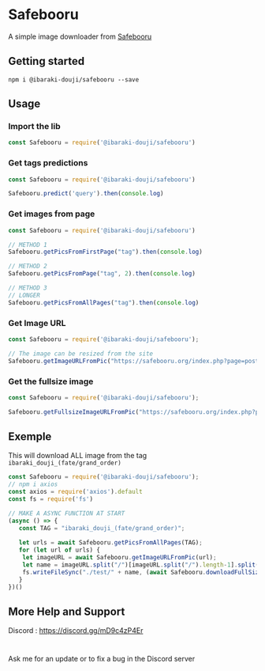 # Safebooru
A simple image downloader from [Safebooru](http://safebooru.org/)
## Getting started
`npm i @ibaraki-douji/safebooru --save`

## Usage

### Import the lib
```js
const Safebooru = require('@ibaraki-douji/safebooru')
```

### Get tags predictions
```js
const Safebooru = require('@ibaraki-douji/safebooru')

Safebooru.predict('query').then(console.log)
```

### Get images from page
```js
const Safebooru = require('@ibaraki-douji/safebooru')

// METHOD 1
Safebooru.getPicsFromFirstPage("tag").then(console.log)

// METHOD 2
Safebooru.getPicsFromPage("tag", 2).then(console.log)

// METHOD 3
// LONGER
Safebooru.getPicsFromAllPages("tag").then(console.log)
```

### Get Image URL
```js
const Safebooru = require('@ibaraki-douji/safebooru');

// The image can be resized from the site
Safebooru.getImageURLFromPic("https://safebooru.org/index.php?page=post&s=view&id=3284666").then(console.log);
```

### Get the fullsize image
```js
const Safebooru = require('@ibaraki-douji/safebooru');

Safebooru.getFullsizeImageURLFromPic("https://safebooru.org/index.php?page=post&s=view&id=3284666").then(console.log);
```


## Exemple
This will download ALL image from the tag `ibaraki_douji_(fate/grand_order)`
```js
const Safebooru = require('@ibaraki-douji/safebooru');
// npm i axios
const axios = require('axios').default
const fs = require('fs')

// MAKE A ASYNC FUNCTION AT START
(async () => {
   const TAG = "ibaraki_douji_(fate/grand_order)";
   
   let urls = await Safebooru.getPicsFromAllPages(TAG);
   for (let url of urls) {
    let imageURL = await Safebooru.getImageURLFromPic(url);
    let name = imageURL.split("/")[imageURL.split("/").length-1].split("?")[0];
    fs.writeFileSync("./test/" + name, (await Safebooru.downloadFullSizeURL(imageURL)).buffer);
   }
})()
```

## More Help and Support
Discord : https://discord.gg/mD9c4zP4Er
#
Ask me for an update or to fix a bug in the Discord server